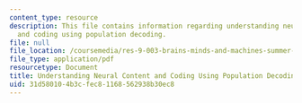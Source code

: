 ```yaml
---
content_type: resource
description: This file contains information regarding understanding neural content
  and coding using population decoding.
file: null
file_location: /coursemedia/res-9-003-brains-minds-and-machines-summer-course-summer-2015/31d580104b3cfec81168562938b30ec8_MITRES_9_003SUM15_tut4.pdf
file_type: application/pdf
resourcetype: Document
title: Understanding Neural Content and Coding Using Population Decoding
uid: 31d58010-4b3c-fec8-1168-562938b30ec8
---
```

